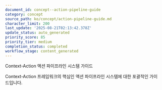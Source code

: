 ```yaml
---
document_id: concept--action-pipeline-guide
category: concept
source_path: ko/concept/action-pipeline-guide.md
character_limit: 200
last_update: '2025-08-21T02:13:42.378Z'
update_status: auto_generated
priority_score: 85
priority_tier: medium
completion_status: completed
workflow_stage: content_generated
---
```

Context-Action 액션 파이프라인 시스템 가이드

Context-Action 프레임워크의 핵심인 액션 파이프라인 시스템에 대한 포괄적인 가이드입니다.
